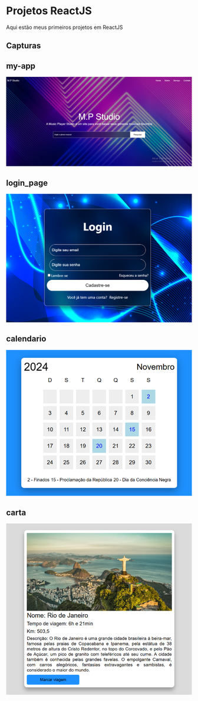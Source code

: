 # Projetos ReactJS
Aqui estão meus primeiros projetos em ReactJS

## Capturas
## my-app
<img src="./my-app/src/Captuta.png">

## login_page
<img src="./login_page/src/Captura.png">

## calendario
<img src="./calendario/Captura.png">

## carta
<img src="./carta/Captura.png">
